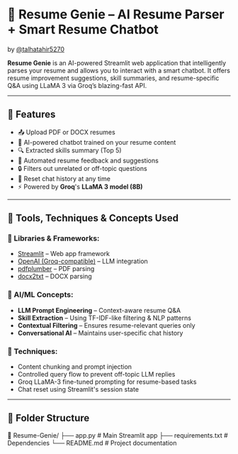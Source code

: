 # 📄 Resume Genie – AI Resume Parser + Smart Resume Chatbot  
by [@talhatahir5270](https://github.com/talhatahir5270)

**Resume Genie** is an AI-powered Streamlit web application that intelligently parses your resume and allows you to interact with a smart chatbot. It offers resume improvement suggestions, skill summaries, and resume-specific Q&A using LLaMA 3 via Groq’s blazing-fast API.

---

## 🚀 Features

- 📤 Upload PDF or DOCX resumes
- 🧠 AI-powered chatbot trained on your resume content
- 🔍 Extracted skills summary (Top 5)
- 🧾 Automated resume feedback and suggestions
- 🔒 Filters out unrelated or off-topic questions
- 🔁 Reset chat history at any time
- ⚡ Powered by **Groq**'s **LLaMA 3 model (8B)**

---

## 🧠 Tools, Techniques & Concepts Used

### 🔧 Libraries & Frameworks:
- [Streamlit](https://streamlit.io/) – Web app framework
- [OpenAI (Groq-compatible)](https://pypi.org/project/openai/) – LLM integration
- [pdfplumber](https://github.com/jsvine/pdfplumber) – PDF parsing
- [docx2txt](https://pypi.org/project/docx2txt/) – DOCX parsing

### 🤖 AI/ML Concepts:
- **LLM Prompt Engineering** – Context-aware resume Q&A
- **Skill Extraction** – Using TF-IDF-like filtering & NLP patterns
- **Contextual Filtering** – Ensures resume-relevant queries only
- **Conversational AI** – Maintains user-specific chat history

### 🧪 Techniques:
- Content chunking and prompt injection
- Controlled query flow to prevent off-topic LLM replies
- Groq LLaMA-3 fine-tuned prompting for resume-based tasks
- Chat reset using Streamlit's session state

---

## 📂 Folder Structure

📁 Resume-Genie/
├── app.py               # Main Streamlit app
├── requirements.txt     # Dependencies
└── README.md            # Project documentation


